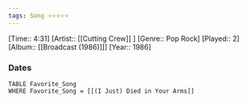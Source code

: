 ```yaml
---
tags: Song ⭐⭐⭐⭐⭐ 
---
```

[Time:: 4:31]
[Artist:: [[Cutting Crew]] ]
[Genre:: Pop Rock]
[Played:: 2]
[Album:: [[Broadcast (1986)]]]
[Year:: 1986]
### Dates
````dataview
TABLE Favorite_Song
WHERE Favorite_Song = [[(I Just) Died in Your Arms]]
````